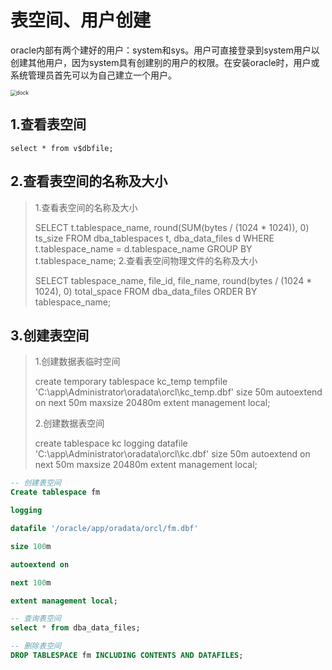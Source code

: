 # 表空间、用户创建

oracle内部有两个建好的用户：system和sys。用户可直接登录到system用户以创建其他用户，因为system具有创建别的用户的权限。在安装oracle时，用户或系统管理员首先可以为自己建立一个用户。

<img :src="$withBase('/img/image-20200918141709976.png')" alt="dock" style="zoom:60%;">

## 1.查看表空间

`select * from v$dbfile;`

## 2.查看表空间的名称及大小


> 1.查看表空间的名称及大小 
>
> SELECT t.tablespace_name, round(SUM(bytes / (1024 * 1024)), 0) ts_size FROM dba_tablespaces t, dba_data_files d WHERE t.tablespace_name = d.tablespace_name GROUP BY t.tablespace_name; 
> 2.查看表空间物理文件的名称及大小 
>
> SELECT tablespace_name, file_id, file_name, round(bytes / (1024 * 1024), 0) total_space FROM dba_data_files ORDER BY tablespace_name; 

## 3.创建表空间


> 1.创建数据表临时空间
>
> create temporary tablespace kc_temp tempfile 'C:\app\Administrator\oradata\orcl\kc_temp.dbf' size 50m  autoextend on  next 50m maxsize 20480m  extent management local;  
>
> 2.创建数据表空间
>
> create tablespace kc  logging  datafile 'C:\app\Administrator\oradata\orcl\kc.dbf' size 50m  autoextend on  next 50m maxsize 20480m  extent management local; 



```sql
-- 创建表空间
Create tablespace fm

logging

datafile '/oracle/app/oradata/orcl/fm.dbf'

size 100m

autoextend on

next 100m

extent management local;

-- 查询表空间
select * from dba_data_files;

-- 删除表空间
DROP TABLESPACE fm INCLUDING CONTENTS AND DATAFILES;
```
